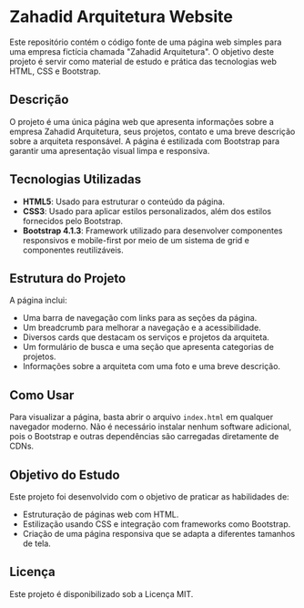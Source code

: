 # Zahadid Arquitetura Website

Este repositório contém o código fonte de uma página web simples para uma empresa fictícia chamada "Zahadid Arquitetura". O objetivo deste projeto é servir como material de estudo e prática das tecnologias web HTML, CSS e Bootstrap.

## Descrição

O projeto é uma única página web que apresenta informações sobre a empresa Zahadid Arquitetura, seus projetos, contato e uma breve descrição sobre a arquiteta responsável. A página é estilizada com Bootstrap para garantir uma apresentação visual limpa e responsiva.

## Tecnologias Utilizadas

- **HTML5**: Usado para estruturar o conteúdo da página.
- **CSS3**: Usado para aplicar estilos personalizados, além dos estilos fornecidos pelo Bootstrap.
- **Bootstrap 4.1.3**: Framework utilizado para desenvolver componentes responsivos e mobile-first por meio de um sistema de grid e componentes reutilizáveis.

## Estrutura do Projeto

A página inclui:
- Uma barra de navegação com links para as seções da página.
- Um breadcrumb para melhorar a navegação e a acessibilidade.
- Diversos cards que destacam os serviços e projetos da arquiteta.
- Um formulário de busca e uma seção que apresenta categorias de projetos.
- Informações sobre a arquiteta com uma foto e uma breve descrição.

## Como Usar

Para visualizar a página, basta abrir o arquivo `index.html` em qualquer navegador moderno. Não é necessário instalar nenhum software adicional, pois o Bootstrap e outras dependências são carregadas diretamente de CDNs.

## Objetivo do Estudo

Este projeto foi desenvolvido com o objetivo de praticar as habilidades de:
- Estruturação de páginas web com HTML.
- Estilização usando CSS e integração com frameworks como Bootstrap.
- Criação de uma página responsiva que se adapta a diferentes tamanhos de tela.


## Licença

Este projeto é disponibilizado sob a Licença MIT.
